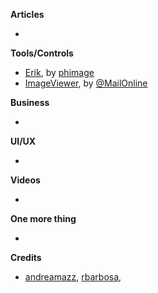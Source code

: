 **Articles** 

* 

**Tools/Controls**

* [Erik](https://github.com/phimage/Erik), by [phimage](https://github.com/phimage)  
* [ImageViewer](https://github.com/MailOnline/ImageViewer), by [@MailOnline](https://twitter.com/MailOnline)

**Business**

* 

**UI/UX**

* 

**Videos**

* 

**One more thing**

* 

**Credits**

* [andreamazz](https://github.com/andreamazz),  [rbarbosa](https://github.com/rbarbosa),  
